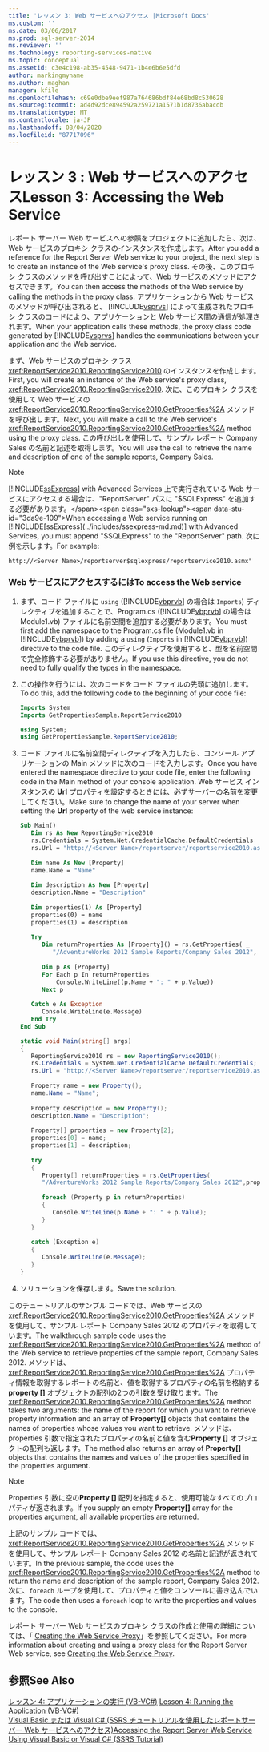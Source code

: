 ```yaml
---
title: 'レッスン 3: Web サービスへのアクセス |Microsoft Docs'
ms.custom: ''
ms.date: 03/06/2017
ms.prod: sql-server-2014
ms.reviewer: ''
ms.technology: reporting-services-native
ms.topic: conceptual
ms.assetid: c3e4c198-ab35-4548-9471-1b4e6b6e5dfd
author: markingmyname
ms.author: maghan
manager: kfile
ms.openlocfilehash: c69e0dbe9eef987a764686bdf84e68bd8c530628
ms.sourcegitcommit: ad4d92dce894592a259721a1571b1d8736abacdb
ms.translationtype: MT
ms.contentlocale: ja-JP
ms.lasthandoff: 08/04/2020
ms.locfileid: "87717096"
---
```

# <a name="lesson-3-accessing-the-web-service"></a><span data-ttu-id="3da9e-102">レッスン 3 : Web サービスへのアクセス</span><span class="sxs-lookup"><span data-stu-id="3da9e-102">Lesson 3: Accessing the Web Service</span></span>
  <span data-ttu-id="3da9e-103">レポート サーバー Web サービスへの参照をプロジェクトに追加したら、次は、Web サービスのプロキシ クラスのインスタンスを作成します。</span><span class="sxs-lookup"><span data-stu-id="3da9e-103">After you add a reference for the Report Server Web service to your project, the next step is to create an instance of the Web service's proxy class.</span></span> <span data-ttu-id="3da9e-104">その後、このプロキシ クラスのメソッドを呼び出すことによって、Web サービスのメソッドにアクセスできます。</span><span class="sxs-lookup"><span data-stu-id="3da9e-104">You can then access the methods of the Web service by calling the methods in the proxy class.</span></span> <span data-ttu-id="3da9e-105">アプリケーションから Web サービスのメソッドが呼び出されると、 [!INCLUDE[vsprvs](../includes/vsprvs-md.md)] によって生成されたプロキシ クラスのコードにより、アプリケーションと Web サービス間の通信が処理されます。</span><span class="sxs-lookup"><span data-stu-id="3da9e-105">When your application calls these methods, the proxy class code generated by [!INCLUDE[vsprvs](../includes/vsprvs-md.md)] handles the communications between your application and the Web service.</span></span>  
  
 <span data-ttu-id="3da9e-106">まず、Web サービスのプロキシ クラス <xref:ReportService2010.ReportingService2010> のインスタンスを作成します。</span><span class="sxs-lookup"><span data-stu-id="3da9e-106">First, you will create an instance of the Web service's proxy class, <xref:ReportService2010.ReportingService2010>.</span></span> <span data-ttu-id="3da9e-107">次に、このプロキシ クラスを使用して Web サービスの <xref:ReportService2010.ReportingService2010.GetProperties%2A> メソッドを呼び出します。</span><span class="sxs-lookup"><span data-stu-id="3da9e-107">Next, you will make a call to the Web service's <xref:ReportService2010.ReportingService2010.GetProperties%2A> method using the proxy class.</span></span> <span data-ttu-id="3da9e-108">この呼び出しを使用して、サンプル レポート Company Sales の名前と記述を取得します。</span><span class="sxs-lookup"><span data-stu-id="3da9e-108">You will use the call to retrieve the name and description of one of the sample reports, Company Sales.</span></span>  
  
> [!NOTE]  
>  <span data-ttu-id="3da9e-109">[!INCLUDE[ssExpress](../includes/ssexpress-md.md)] with Advanced Services 上で実行されている Web サービスにアクセスする場合は、"ReportServer" パスに "$SQLExpress" を追加する必要があります。</span><span class="sxs-lookup"><span data-stu-id="3da9e-109">When accessing a Web service running on [!INCLUDE[ssExpress](../includes/ssexpress-md.md)] with Advanced Services, you must append "$SQLExpress" to the "ReportServer" path.</span></span> <span data-ttu-id="3da9e-110">次に例を示します。</span><span class="sxs-lookup"><span data-stu-id="3da9e-110">For example:</span></span>  
>   
>  `http://<Server Name>/reportserver$sqlexpress/reportservice2010.asmx"`  
  
### <a name="to-access-the-web-service"></a><span data-ttu-id="3da9e-111">Web サービスにアクセスするには</span><span class="sxs-lookup"><span data-stu-id="3da9e-111">To access the Web service</span></span>  
  
1.  <span data-ttu-id="3da9e-112">まず、コード ファイルに `using` ([!INCLUDE[vbprvb](../includes/vbprvb-md.md)] の場合は `Imports`) ディレクティブを追加することで、Program.cs ([!INCLUDE[vbprvb](../includes/vbprvb-md.md)] の場合は Module1.vb) ファイルに名前空間を追加する必要があります。</span><span class="sxs-lookup"><span data-stu-id="3da9e-112">You must first add the namespace to the Program.cs file (Module1.vb in [!INCLUDE[vbprvb](../includes/vbprvb-md.md)]) by adding a `using` (`Imports` in [!INCLUDE[vbprvb](../includes/vbprvb-md.md)]) directive to the code file.</span></span> <span data-ttu-id="3da9e-113">このディレクティブを使用すると、型を名前空間で完全修飾する必要がありません。</span><span class="sxs-lookup"><span data-stu-id="3da9e-113">If you use this directive, you do not need to fully qualify the types in the namespace.</span></span>  
  
2.  <span data-ttu-id="3da9e-114">この操作を行うには、次のコードをコード ファイルの先頭に追加します。</span><span class="sxs-lookup"><span data-stu-id="3da9e-114">To do this, add the following code to the beginning of your code file:</span></span>  
  
    ```vb  
    Imports System  
    Imports GetPropertiesSample.ReportService2010  
    ```  
  
    ```csharp  
    using System;  
    using GetPropertiesSample.ReportService2010;  
    ```  
  
3.  <span data-ttu-id="3da9e-115">コード ファイルに名前空間ディレクティブを入力したら、コンソール アプリケーションの Main メソッドに次のコードを入力します。</span><span class="sxs-lookup"><span data-stu-id="3da9e-115">Once you have entered the namespace directive to your code file, enter the following code in the Main method of your console application.</span></span> <span data-ttu-id="3da9e-116">Web サービス インスタンスの **Url** プロパティを設定するときには、必ずサーバーの名前を変更してください。</span><span class="sxs-lookup"><span data-stu-id="3da9e-116">Make sure to change the name of your server when setting the **Url** property of the web service instance:</span></span>  
  
    ```vb  
    Sub Main()  
       Dim rs As New ReportingService2010  
       rs.Credentials = System.Net.CredentialCache.DefaultCredentials  
       rs.Url = "http://<Server Name>/reportserver/reportservice2010.asmx"  
  
       Dim name As New [Property]  
       name.Name = "Name"  
  
       Dim description As New [Property]  
       description.Name = "Description"  
  
       Dim properties(1) As [Property]  
       properties(0) = name  
       properties(1) = description  
  
       Try  
          Dim returnProperties As [Property]() = rs.GetProperties( _  
             "/AdventureWorks 2012 Sample Reports/Company Sales 2012", properties)  
  
          Dim p As [Property]  
          For Each p In returnProperties  
              Console.WriteLine((p.Name + ": " + p.Value))  
          Next p  
  
       Catch e As Exception  
          Console.WriteLine(e.Message)  
       End Try  
    End Sub  
    ```  
  
    ```csharp  
    static void Main(string[] args)  
    {  
       ReportingService2010 rs = new ReportingService2010();  
       rs.Credentials = System.Net.CredentialCache.DefaultCredentials;  
       rs.Url = "http://<Server Name>/reportserver/reportservice2010.asmx";  
  
       Property name = new Property();  
       name.Name = "Name";  
  
       Property description = new Property();  
       description.Name = "Description";  
  
       Property[] properties = new Property[2];  
       properties[0] = name;  
       properties[1] = description;  
  
       try  
       {  
          Property[] returnProperties = rs.GetProperties(  
          "/AdventureWorks 2012 Sample Reports/Company Sales 2012",properties);  
  
          foreach (Property p in returnProperties)  
          {  
             Console.WriteLine(p.Name + ": " + p.Value);  
          }  
       }  
  
       catch (Exception e)  
       {  
          Console.WriteLine(e.Message);  
       }  
    }  
    ```  
  
4.  <span data-ttu-id="3da9e-117">ソリューションを保存します。</span><span class="sxs-lookup"><span data-stu-id="3da9e-117">Save the solution.</span></span>  
  
 <span data-ttu-id="3da9e-118">このチュートリアルのサンプル コードでは、Web サービスの <xref:ReportService2010.ReportingService2010.GetProperties%2A> メソッドを使用して、サンプル レポート Company Sales 2012 のプロパティを取得しています。</span><span class="sxs-lookup"><span data-stu-id="3da9e-118">The walkthrough sample code uses the <xref:ReportService2010.ReportingService2010.GetProperties%2A> method of the Web service to retrieve properties of the sample report, Company Sales 2012.</span></span> <span data-ttu-id="3da9e-119">メソッドは、 <xref:ReportService2010.ReportingService2010.GetProperties%2A> プロパティ情報を取得するレポートの名前と、値を取得するプロパティの名前を格納する**property []** オブジェクトの配列の2つの引数を受け取ります。</span><span class="sxs-lookup"><span data-stu-id="3da9e-119">The <xref:ReportService2010.ReportingService2010.GetProperties%2A> method takes two arguments: the name of the report for which you want to retrieve property information and an array of **Property[]** objects that contains the names of properties whose values you want to retrieve.</span></span> <span data-ttu-id="3da9e-120">メソッドは、properties 引数で指定されたプロパティの名前と値を含む**Property []** オブジェクトの配列も返します。</span><span class="sxs-lookup"><span data-stu-id="3da9e-120">The method also returns an array of **Property[]** objects that contains the names and values of the properties specified in the properties argument.</span></span>  
  
> [!NOTE]  
>  <span data-ttu-id="3da9e-121">Properties 引数に空の**Property []** 配列を指定すると、使用可能なすべてのプロパティが返されます。</span><span class="sxs-lookup"><span data-stu-id="3da9e-121">If you supply an empty **Property[]** array for the properties argument, all available properties are returned.</span></span>  
  
 <span data-ttu-id="3da9e-122">上記のサンプル コードでは、<xref:ReportService2010.ReportingService2010.GetProperties%2A> メソッドを使用して、サンプル レポート Company Sales 2012 の名前と記述が返されています。</span><span class="sxs-lookup"><span data-stu-id="3da9e-122">In the previous sample, the code uses the <xref:ReportService2010.ReportingService2010.GetProperties%2A> method to return the name and description of the sample report, Company Sales 2012.</span></span> <span data-ttu-id="3da9e-123">次に、`foreach` ループを使用して、プロパティと値をコンソールに書き込んでいます。</span><span class="sxs-lookup"><span data-stu-id="3da9e-123">The code then uses a `foreach` loop to write the properties and values to the console.</span></span>  
  
 <span data-ttu-id="3da9e-124">レポート サーバー Web サービスのプロキシ クラスの作成と使用の詳細については、「 [Creating the Web Service Proxy](../reporting-services/report-server-web-service/net-framework/creating-the-web-service-proxy.md)」を参照してください。</span><span class="sxs-lookup"><span data-stu-id="3da9e-124">For more information about creating and using a proxy class for the Report Server Web service, see [Creating the Web Service Proxy](../reporting-services/report-server-web-service/net-framework/creating-the-web-service-proxy.md).</span></span>  
  
## <a name="see-also"></a><span data-ttu-id="3da9e-125">参照</span><span class="sxs-lookup"><span data-stu-id="3da9e-125">See Also</span></span>  
 <span data-ttu-id="3da9e-126">[レッスン 4: アプリケーションの実行 &#40;VB-VC&#35;&#41;](../../2014/tutorials/lesson-4-running-the-application-vb-vcsharp.md) </span><span class="sxs-lookup"><span data-stu-id="3da9e-126">[Lesson 4: Running the Application &#40;VB-VC&#35;&#41;](../../2014/tutorials/lesson-4-running-the-application-vb-vcsharp.md) </span></span>  
 [<span data-ttu-id="3da9e-127">Visual Basic または Visual C&#35; &#40;SSRS チュートリアルを使用したレポートサーバー Web サービスへのアクセス&#41;</span><span class="sxs-lookup"><span data-stu-id="3da9e-127">Accessing the Report Server Web Service Using Visual Basic or Visual C&#35; &#40;SSRS Tutorial&#41;</span></span>](../../2014/tutorials/access-report-server-web-service-vb-vcsharp-ssrs-tutorial.md)  
  
  
